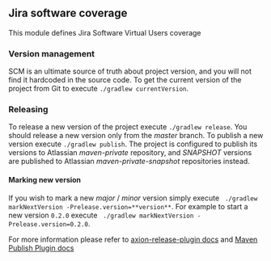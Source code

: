 ## Jira software coverage

This module defines Jira Software Virtual Users coverage

### Version management
SCM is an ultimate source of truth about project version, and you will not find it hardcoded in the source code.
To get the current version of the project from Git to execute `./gradlew currentVersion`.

### Releasing
To release a new version of the project execute `./gradlew release`.
You should release a new version only from the *master* branch.
To publish a new version execute `./gradlew publish`. The project is configured to publish its versions to Atlassian 
*maven-private* repository, and *SNAPSHOT* versions are published to Atlassian *maven-private-snapshot* repositories instead.

#### Marking new version
If you wish to mark a new *major* / *minor* version simply execute ` ./gradlew markNextVersion -Prelease.version=**version**`. 
For example to start a new version `0.2.0` execute ` ./gradlew markNextVersion -Prelease.version=0.2.0`.

For more information please refer to [axion-release-plugin docs](http://axion-release-plugin.readthedocs.io/en/latest/index.html) 
and [Maven Publish Plugin docs](https://docs.gradle.org/current/userguide/publishing_maven.html)